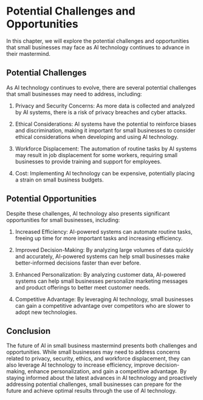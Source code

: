 Potential Challenges and Opportunities
============================================================================================

In this chapter, we will explore the potential challenges and opportunities that small businesses may face as AI technology continues to advance in their mastermind.

Potential Challenges
--------------------

As AI technology continues to evolve, there are several potential challenges that small businesses may need to address, including:

1. Privacy and Security Concerns: As more data is collected and analyzed by AI systems, there is a risk of privacy breaches and cyber attacks.

2. Ethical Considerations: AI systems have the potential to reinforce biases and discrimination, making it important for small businesses to consider ethical considerations when developing and using AI technology.

3. Workforce Displacement: The automation of routine tasks by AI systems may result in job displacement for some workers, requiring small businesses to provide training and support for employees.

4. Cost: Implementing AI technology can be expensive, potentially placing a strain on small business budgets.

Potential Opportunities
-----------------------

Despite these challenges, AI technology also presents significant opportunities for small businesses, including:

1. Increased Efficiency: AI-powered systems can automate routine tasks, freeing up time for more important tasks and increasing efficiency.

2. Improved Decision-Making: By analyzing large volumes of data quickly and accurately, AI-powered systems can help small businesses make better-informed decisions faster than ever before.

3. Enhanced Personalization: By analyzing customer data, AI-powered systems can help small businesses personalize marketing messages and product offerings to better meet customer needs.

4. Competitive Advantage: By leveraging AI technology, small businesses can gain a competitive advantage over competitors who are slower to adopt new technologies.

Conclusion
----------

The future of AI in small business mastermind presents both challenges and opportunities. While small businesses may need to address concerns related to privacy, security, ethics, and workforce displacement, they can also leverage AI technology to increase efficiency, improve decision-making, enhance personalization, and gain a competitive advantage. By staying informed about the latest advances in AI technology and proactively addressing potential challenges, small businesses can prepare for the future and achieve optimal results through the use of AI technology.
